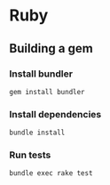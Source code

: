# Ruby

## Building a gem

### Install bundler

```
gem install bundler
```

### Install dependencies

```
bundle install
```

### Run tests

```
bundle exec rake test
```
